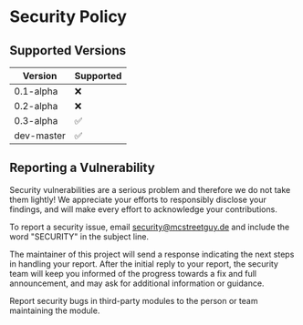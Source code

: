 # Security Policy

## Supported Versions

| Version | Supported |
| ------- | --------- |
| 0.1-alpha | :x: |
| 0.2-alpha | :x: |
| 0.3-alpha | :white_check_mark: |
| dev-master | :white_check_mark: |

## Reporting a Vulnerability

Security vulnerabilities are a serious problem and therefore we do not take them lightly!
We appreciate your efforts to responsibly disclose your findings, and will make every effort to acknowledge your contributions.

To report a security issue, email security@mcstreetguy.de and include the word "SECURITY" in the subject line.

The maintainer of this project will send a response indicating the next steps in handling your report.
After the initial reply to your report, the security team will keep you informed of the progress towards a fix and full announcement, and may ask for additional information or guidance.

Report security bugs in third-party modules to the person or team maintaining the module.
